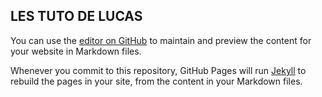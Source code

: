## LES TUTO DE LUCAS

You can use the [editor on GitHub](https://github.com/LucasLDev/TUTO/edit/gh-pages/index.md) to maintain and preview the content for your website in Markdown files.

Whenever you commit to this repository, GitHub Pages will run [Jekyll](https://jekyllrb.com/) to rebuild the pages in your site, from the content in your Markdown files.


